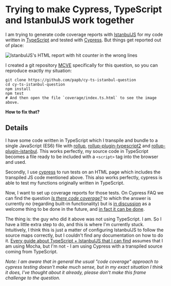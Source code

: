 # Trying to make Cypress, TypeScript and IstanbulJS work together

I am trying to generate code coverage reports with [IstanbulJS](https://github.com/istanbuljs/istanbuljs) for my code written in [TypeScript](https://github.com/Microsoft/TypeScript) and tested with [Cypress](https://www.cypress.io/). But things get reported out of place:

![IstanbulJS's HTML report with hit counter in the wrong lines](https://i.stack.imgur.com/8RNp2.png)

I created a git repository [MCVE](https://stackoverflow.com/help/mcve) specifically for this question, so you can reproduce exactly my situation:

    git clone https://github.com/papb/cy-ts-istanbul-question
    cd cy-ts-istanbul-question
    npm install
    npm test
    # And then open the file `coverage/index.ts.html` to see the image above.

**How to fix that?**

## Details

I have some code written in TypeScript which I transpile and bundle to a single JavaScript (ES6) file with [rollup](https://rollupjs.org/), [rollup-plugin-typescript2](https://www.npmjs.com/package/rollup-plugin-typescript2) and [rollup-plugin-istanbul](https://www.npmjs.com/package/rollup-plugin-istanbul). This works perfectly, my source code in TypeScript becomes a file ready to be included with a `<script>` tag into the browser and used.

Secondly, I use [cypress](https://www.cypress.io/) to run tests on an HTML page which includes the transpiled JS code mentioned above. This also works perfectly, cypress is able to test my functions originally written in TypeScript.

Now, I want to set up coverage reports for those tests. On Cypress FAQ we can find the question *[Is there code coverage?](https://docs.cypress.io/faq/questions/general-questions-faq.html#Is-there-code-coverage)* to which the answer is currently *no* (regarding built-in functionality) but is [in discussion](https://github.com/cypress-io/cypress/issues/346) as a welcome thing to be done in the future, and [in fact it can be done](https://github.com/cypress-io/cypress/issues/346#issuecomment-415462938).

The thing is: the guy who did it above was not using TypeScript. I am. So I have a little extra step to do, and this is where I'm currently stuck. Intuitively, I think this is just a matter of configuring IstanbulJS to follow the source maps correctly, but I couldn't find any documentation on how to do it. [Every guide about TypeScript + IstanbulJS that I can find](https://istanbul.js.org/docs/tutorials/typescript/) assumes that I am using Mocha, but I'm not - I am using Cypress with a transpiled source coming from TypeScript.

*Note: I am aware that in general the usual "code coverage" approach to cypress testing doesn't make much sense, but in my exact situation I think it does, I've thought about it already, please don't make this frame challenge to the question.*